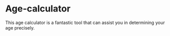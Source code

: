 # Age-calculator
This age calculator is a fantastic tool that can assist you in determining your age precisely.
